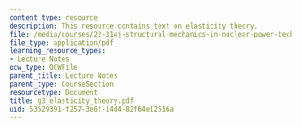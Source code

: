 ```yaml
---
content_type: resource
description: This resource contains text on elasticity theory.
file: /media/courses/22-314j-structural-mechanics-in-nuclear-power-technology-fall-2006/53529391f2573e6f14d482f64e12516a_g3_elasticity_theory.pdf
file_type: application/pdf
learning_resource_types:
- Lecture Notes
ocw_type: OCWFile
parent_title: Lecture Notes
parent_type: CourseSection
resourcetype: Document
title: g3_elasticity_theory.pdf
uid: 53529391-f257-3e6f-14d4-82f64e12516a
---
```

